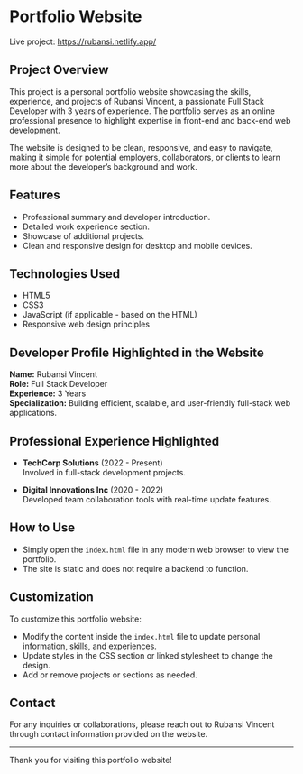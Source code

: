 # Portfolio Website
Live project: https://rubansi.netlify.app/

## Project Overview
This project is a personal portfolio website showcasing the skills, experience, and projects of Rubansi Vincent, a passionate Full Stack Developer with 3 years of experience. The portfolio serves as an online professional presence to highlight expertise in front-end and back-end web development.

The website is designed to be clean, responsive, and easy to navigate, making it simple for potential employers, collaborators, or clients to learn more about the developer’s background and work.

## Features
- Professional summary and developer introduction.
- Detailed work experience section.
- Showcase of additional projects.
- Clean and responsive design for desktop and mobile devices.

## Technologies Used
- HTML5
- CSS3
- JavaScript (if applicable - based on the HTML)
- Responsive web design principles

## Developer Profile Highlighted in the Website
**Name:** Rubansi Vincent  
**Role:** Full Stack Developer  
**Experience:** 3 Years  
**Specialization:** Building efficient, scalable, and user-friendly full-stack web applications.

## Professional Experience Highlighted
- **TechCorp Solutions** (2022 - Present)  
  Involved in full-stack development projects.
  
- **Digital Innovations Inc** (2020 - 2022)  
  Developed team collaboration tools with real-time update features.

## How to Use
- Simply open the `index.html` file in any modern web browser to view the portfolio.
- The site is static and does not require a backend to function.

## Customization
To customize this portfolio website:
- Modify the content inside the `index.html` file to update personal information, skills, and experiences.
- Update styles in the CSS section or linked stylesheet to change the design.
- Add or remove projects or sections as needed.

## Contact
For any inquiries or collaborations, please reach out to Rubansi Vincent through contact information provided on the website.

---

Thank you for visiting this portfolio website!

